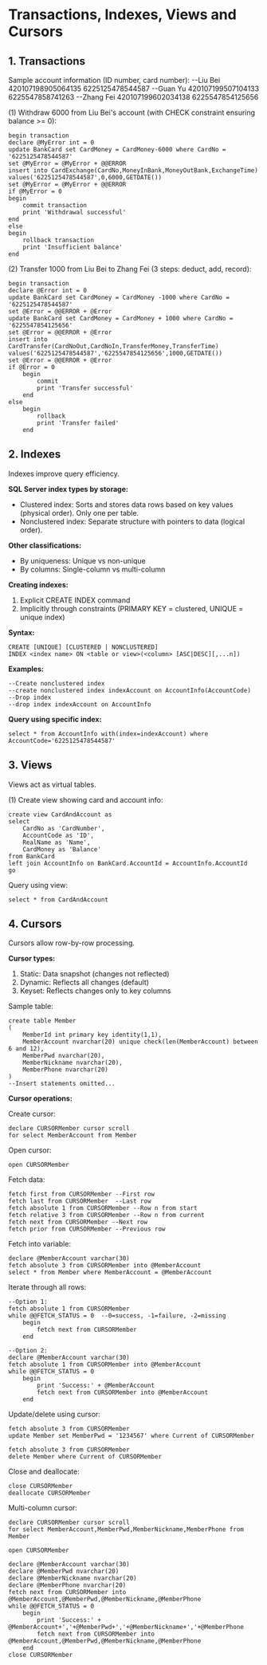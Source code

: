 # Transactions, Indexes, Views and Cursors

## 1. Transactions

Sample account information (ID number, card number):
--Liu Bei 420107198905064135 6225125478544587
--Guan Yu 420107199507104133 6225547858741263
--Zhang Fei 420107199602034138 6225547854125656

(1) Withdraw 6000 from Liu Bei's account (with CHECK constraint ensuring balance >= 0):

```
begin transaction
declare @MyError int = 0
update BankCard set CardMoney = CardMoney-6000 where CardNo = '6225125478544587'
set @MyError = @MyError + @@ERROR
insert into CardExchange(CardNo,MoneyInBank,MoneyOutBank,ExchangeTime)
values('6225125478544587',0,6000,GETDATE())
set @MyError = @MyError + @@ERROR
if @MyError = 0
begin
    commit transaction
    print 'Withdrawal successful'
end    
else
begin
    rollback transaction
    print 'Insufficient balance'
end
```

(2) Transfer 1000 from Liu Bei to Zhang Fei (3 steps: deduct, add, record):

```
begin transaction
declare @Error int = 0
update BankCard set CardMoney = CardMoney -1000 where CardNo = '6225125478544587'
set @Error = @@ERROR + @Error
update BankCard set CardMoney = CardMoney + 1000 where CardNo = '6225547854125656'
set @Error = @@ERROR + @Error
insert into CardTransfer(CardNoOut,CardNoIn,TransferMoney,TransferTime)
values('6225125478544587','6225547854125656',1000,GETDATE())
set @Error = @@ERROR + @Error
if @Error = 0
    begin
        commit
        print 'Transfer successful'
    end
else
    begin
        rollback
        print 'Transfer failed'        
    end
```

## 2. Indexes

Indexes improve query efficiency.

**SQL Server index types by storage:**
- Clustered index: Sorts and stores data rows based on key values (physical order). Only one per table.
- Nonclustered index: Separate structure with pointers to data (logical order).

**Other classifications:**
- By uniqueness: Unique vs non-unique
- By columns: Single-column vs multi-column

**Creating indexes:**
1. Explicit CREATE INDEX command
2. Implicitly through constraints (PRIMARY KEY = clustered, UNIQUE = unique index)

**Syntax:**
```
CREATE [UNIQUE] [CLUSTERED | NONCLUSTERED]
INDEX <index name> ON <table or view>(<column> [ASC|DESC][,...n])
```

**Examples:**
```
--Create nonclustered index
--create nonclustered index indexAccount on AccountInfo(AccountCode)
--Drop index
--drop index indexAccount on AccountInfo
```

**Query using specific index:**
```
select * from AccountInfo with(index=indexAccount) where AccountCode='6225125478544587'
```

## 3. Views

Views act as virtual tables.

(1) Create view showing card and account info:

```
create view CardAndAccount as
select 
    CardNo as 'CardNumber',
    AccountCode as 'ID', 
    RealName as 'Name',
    CardMoney as 'Balance' 
from BankCard 
left join AccountInfo on BankCard.AccountId = AccountInfo.AccountId
go
```

Query using view:
```
select * from CardAndAccount
```

## 4. Cursors

Cursors allow row-by-row processing.

**Cursor types:**
1. Static: Data snapshot (changes not reflected)
2. Dynamic: Reflects all changes (default)
3. Keyset: Reflects changes only to key columns

Sample table:
```
create table Member
(
    MemberId int primary key identity(1,1),
    MemberAccount nvarchar(20) unique check(len(MemberAccount) between 6 and 12),
    MemberPwd nvarchar(20),
    MemberNickname nvarchar(20),
    MemberPhone nvarchar(20)
)
--Insert statements omitted...
```

**Cursor operations:**

Create cursor:
```
declare CURSORMember cursor scroll 
for select MemberAccount from Member
```

Open cursor:
```
open CURSORMember
```

Fetch data:
```
fetch first from CURSORMember --First row
fetch last from CURSORMember  --Last row
fetch absolute 1 from CURSORMember --Row n from start
fetch relative 3 from CURSORMember --Row n from current
fetch next from CURSORMember --Next row
fetch prior from CURSORMember --Previous row
```

Fetch into variable:
```
declare @MemberAccount varchar(30)
fetch absolute 3 from CURSORMember into @MemberAccount
select * from Member where MemberAccount = @MemberAccount
```

Iterate through all rows:
```
--Option 1:
fetch absolute 1 from CURSORMember
while @@FETCH_STATUS = 0  --0=success, -1=failure, -2=missing
    begin
        fetch next from CURSORMember
    end
    
--Option 2:
declare @MemberAccount varchar(30)
fetch absolute 1 from CURSORMember into @MemberAccount
while @@FETCH_STATUS = 0
    begin
        print 'Success:' + @MemberAccount
        fetch next from CURSORMember into @MemberAccount
    end
```

Update/delete using cursor:
```
fetch absolute 3 from CURSORMember
update Member set MemberPwd = '1234567' where Current of CURSORMember

fetch absolute 3 from CURSORMember
delete Member where Current of CURSORMember
```

Close and deallocate:
```
close CURSORMember
deallocate CURSORMember
```

Multi-column cursor:
```
declare CURSORMember cursor scroll
for select MemberAccount,MemberPwd,MemberNickname,MemberPhone from Member

open CURSORMember

declare @MemberAccount varchar(30)
declare @MemberPwd nvarchar(20)
declare @MemberNickname nvarchar(20)
declare @MemberPhone nvarchar(20)
fetch next from CURSORMember into @MemberAccount,@MemberPwd,@MemberNickname,@MemberPhone
while @@FETCH_STATUS = 0
    begin
        print 'Success:' + @MemberAccount+','+@MemberPwd+','+@MemberNickname+','+@MemberPhone
        fetch next from CURSORMember into @MemberAccount,@MemberPwd,@MemberNickname,@MemberPhone
    end
close CURSORMember
```
